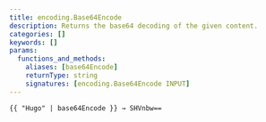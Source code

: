 ```yaml
---
title: encoding.Base64Encode
description: Returns the base64 decoding of the given content.
categories: []
keywords: []
params:
  functions_and_methods:
    aliases: [base64Encode]
    returnType: string
    signatures: [encoding.Base64Encode INPUT]
---
```


```go-html-template
{{ "Hugo" | base64Encode }} → SHVnbw==
```
